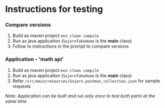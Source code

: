 # **Instructions for testing**

### **Compare versions**
1. Build as maven project `mvn clean compile`
2. Run as java application (`SojernTakeHome` is the **main** class)
3. Follow to instructions in the prompt to compare versions

### **Application - 'math api'**
1. Build as maven project `mvn clean compile`
2. Run as java application (`SojernTakeHome` is the **main** class)
3. Refer `/src/main/resources/Sojern.postman_collection.json` for sample requests

_Note: Application can be built and run only once to test both parts at the same time_